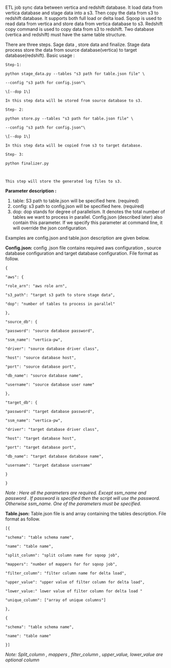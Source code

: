 
ETL job sync data between vertica and redshift database. It load data from vertica database and stage data into a s3. Then copy the data from s3 to redshift database. It supports both full load or delta load. Sqoop is used to read data from vertica and store data from vertica database to s3. Redshift copy command is used to copy data from s3 to redshift. Two database (vertica and redshift) must have the same table structure.

There are three steps. Sage data , store data and finalize. Stage data process store the data from source database(vertica) to target database(redshift). Basic usage :
  

    Step-1:
    
    python stage_data.py --tables "s3 path for table.json file" \
    
    --config "s3 path for config.json"\
    
    \[--dop 1\]
    
    In this step data will be stored from source database to s3.
    
    Step- 2:
    
    python store.py --tables "s3 path for table.json file" \
    
    --config "s3 path for config.json"\
    
    \[--dop 1\]
    
    In this step data will be copied from s3 to target database.
    
    Step- 3:
    
    python finalizer.py
    
      
    
    This step will store the generated log files to s3.

  
  

**Parameter description :**

 1. table: S3 path to table.json will be specified here. (required)
 2. config: s3 path to config.json will be specified here. (required)
 3.  dop: dop stands for degree of parallelism. It denotes the total number of tables we want to process in parallel. Config.json (described later) also contain this parameter. If we specify this parameter at command line, it will override the json configuration.
 
Examples are config.json and table.json description are given below.

**Config.json:**
config .json file contains required aws configuration , source database configuration and target database configuration. File format as follow.

    {
    
    "aws": {
    
    "role_arn": "aws role arn",
    
    "s3_path": "target s3 path to store stage data",
    
    "dop": "number of tables to process in parallel"
    
    },
    
    "source_db": {
    
    "password": "source database password",
    
    "ssm_name": "vertica-pw",
    
    "driver": "source database driver class",
    
    "host": "source database host",
    
    "port": "source database port",
    
    "db_name": "source database name",
    
    "username": "source database user name"
    
    },
    
    "target_db": {
    
    "password": "target database password",
    
    "ssm_name": "vertica-pw",
    
    "driver": "target database driver class",
    
    "host": "target database host",
    
    "port": "target database port",
    
    "db_name": "target database database name",
    
    "username": "target database username"
    
    }
    
    }

  
*Note : Here all the parameters are required. Except ssm_name and password . If password is specified then the script will use the password. Otherwise ssm_name. One of the parameters must be specified.*

**Table.json:**
Table.json file is and array containing the tables description. File format as follow.

    [{
    
    "schema": "table schema name",
    
    "name": "table name",
    
    "split_column": "split column name for sqoop job",
    
    "mappers": "number of mappers for for sqoop job",
    
    "filter_column": "filter column name for delta load",
    
    "upper_value": "upper value of filter column for delta load",
    
    "lower_value:" lower value of filter column for delta load "
    
    "unique_column": ["array of unique columns"]
    
    },
    
    {
    
    "schema": "table schema name",
    
    "name": "table name"
    
    }]

  

*Note: Split\_column , mappers , filter\_column , upper\_value, lower\_value are optional column*


